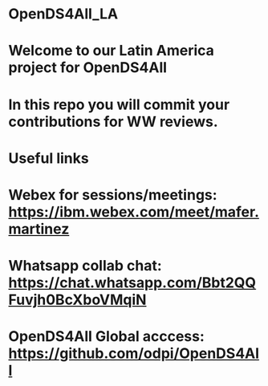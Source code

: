 # OpenDS4All_LA

# Welcome to our Latin America project for OpenDS4All

# In this repo you will commit your contributions for WW reviews.

# Useful links
# Webex for sessions/meetings: https://ibm.webex.com/meet/mafer.martinez
# Whatsapp collab chat: https://chat.whatsapp.com/Bbt2QQFuvjh0BcXboVMqiN
# OpenDS4All Global acccess: https://github.com/odpi/OpenDS4All

